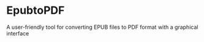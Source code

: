 # EpubtoPDF
A user-friendly tool for converting EPUB files to PDF format with a graphical interface
